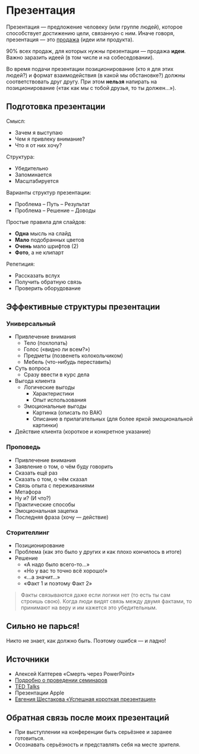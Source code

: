 # Презентация

Презентация — предложение человеку (или группе людей), которое способствует достижению цели, связанную с ним.
Иначе говоря, презентация — это [продажа](ссылка_на_продажи) (идеи или продукта).

90% всех продаж, для которых нужны презентации — продажа **идеи**.
Важно заразить идеей (в том числе и на собеседовании).

Во время подачи презентации позиционирование (кто я для этих людей?) и формат взаимодействия (в какой мы обстановке?) должны соответствовать друг другу.
При этом **нельзя** напирать на позиционирование («так как мы с тобой друзья, то ты должен…»).

## Подготовка презентации

Смысл:
- Зачем я выступаю
- Чем я привлеку внимание?
- Что я от них хочу?

Структура:
- Убедительно
- Запоминается
- Масштабируется

Варианты структур презентации:
- Проблема – Путь – Результат
- Проблема – Решение – Доводы

Простые правила для слайдов:
- **Одна** мысль на слайд
- **Мало** подобранных цветов
- **Очень** мало шрифтов (2)
- **Фото**, а не клипарт

Репетиция:
- Рассказать вслух
- Получить обратную связь
- Проверить оборудование

## Эффективные структуры презентации

### Универсальный
- Привлечение внимания
	- Тело (похлопать)
	- Голос («видно ли всем?»)
	- Предметы (позвенеть колокольчиком)
	- Мебель (что-нибудь переставить)
- Суть вопроса
	- Сразу ввести в курс дела
- Выгода клиента
	- Логические выгоды
		- Характеристики
		- Опыт использования
	- Эмоциональные выгоды
		- Картинка (описать по ВАК)
		- Описание в прилагательных (для более яркой эмоциональной картинки)
- Действие клиента (короткое и конкретное указание)

### Проповедь
- Привлечение внимания
- Заявление о том, о чём буду говорить
- Сказать ещё раз
- Сказать о том, о чём сказал
- Связь опыта с переживаниями
- Метафора
- Ну и? (И что?)
- Практические способы
- Эмоциональная зацепка
- Последняя фраза (хочу — действие)

### Сторителлинг
- Позиционирование
- Проблема (как это было у других и как плохо кончилось в итоге)
- Решение
	- «А надо было всего-то…»
	- «Но у вас то точно всё хорошо!»
	- «…а значит…»
	- «Факт 1 и поэтому Факт 2»

> Факты связываются даже если логики нет (то есть ты сам строишь свою).
Когда люди видят связь между двумя фактами, то принимают на веру и им кажется это убедительным.




## Сильно не парься!

Никто не знает, как должно быть.
Поэтому ошибся — и ладно!


## Источники
- Алексей Каптерев «Смерть через PowerPoint»
- [Подробно о проведении семинаров](http://bogachev.ru/?p=7)
- [TED Talks](http://www.ted.com/talks)
- Презентации Apple
- [Евгения Шестакова «Успешная короткая презентация»](ссылка_на_конспект)


## Обратная связь после моих презентаций
- При выступлении на конференции быть серьёзнее и заранее готовиться.
- Осознавать серьёзность и представлять себя на месте зрителя.